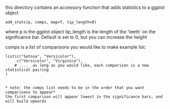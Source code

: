 this directory contains an accessory function that adds statistics to a ggplot object

``` {r}
add_stats(p, comps, map=T, tip_length=0)
```
where p is the ggplot object
tip_length is the length of the 'teeth' on the significance bar. Default is set to 0, but you can increase the height

comps is a list of comparisons you would like to make
example list:
```{r}
list(c("Setosa", "Versicolor"),
     c("Versicolor", "Virginica"),
    # ....  as long as you would like, each comparison is a new statistical pairing
)


* note: the comps list needs to be in the order that you want comparisons to appear*
the first comparison will appear lowest in the significance bars, and will build upwards

